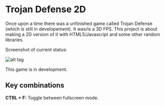 # Trojan Defense 2D
Once upon a time there was a unfinished game called Trojan Defense (which is still in developement).
It was/is a 3D FPS. This project is about making a 2D version of it with HTML5/Javascript and some other random libraries.

Screenshot of current status:

![alt tag](https://github.com/PHILPANDA/pandatom/blob/master/trojan-defense-2D/screenshots/current.png?raw=true)

This game is in development.

## Key combinations
**CTRL + F:** Toggle between fullscreen mode.
